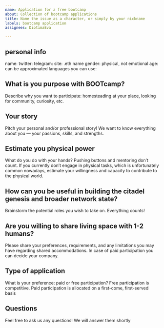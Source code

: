 ```yaml
---
name: Application for a free bootcamp
about: Collection of bootcamp applications
title: Name the issue as a character, or simply by your nickname
labels: bootcamp application
assignees: DiotimaEva

---
```


## personal info
name:
twitter:
telegram:
site: 
.eth name
gender: physical, not emotional
age: can be approximated
languages you can use: 

## What is you purpose with BOOTcamp?
Describe why you want to participate: homesteading at your place, looking for community, curiosity, etc.

## Your story
Pitch your personal and/or professional story! We want to know everything about you — your passions, skills, and strengths.

## Estimate you physical power
What do you do with your hands? Pushing buttons and mentoring don’t count. If you currently don’t engage in physical tasks, which is unfortunately common nowadays, estimate your willingness and capacity to contribute to the physical world.

## How can you be useful in building the citadel genesis and broader network state?
Brainstorm the potential roles you wish to take on. Everything counts!

## Are you willing to share living space with 1-2 humans?
Please share your preferences, requirements, and any limitations you may have regarding shared accommodations. In case of paid participation you can decide your company.

## Type of application
What is your preference: paid or free participation?
Free participation is competitive.
Paid participation is allocated on a first-come, first-served basis

## Questions
Feel free to ask us any questions! We will answer them shortly

